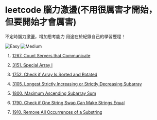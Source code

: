 # leetcode 腦力激盪(不用很厲害才開始，但要開始才會厲害)
不定時腦力激盪，增加思考能力
用途在於紀錄自己的學習歷程！

![Easy](https://img.shields.io/github/issues/alexlocode/leetcode-practice/Easy)
![Medium](https://img.shields.io/github/issues/alexlocode/leetcode-practice/Medium)

1. [1267. Count Servers that Communicate](https://github.com/alexlocode/leetcode-practice/issues/1)

2. [3151. Special Array I](https://github.com/alexlocode/leetcode-practice/issues/2)

3. [1752. Check if Array Is Sorted and Rotated](https://github.com/alexlocode/leetcode-practice/issues/3)

4. [3105. Longest Strictly Increasing or Strictly Decreasing Subarray](https://github.com/alexlocode/leetcode-practice/issues/4)

5. [1800. Maximum Ascending Subarray Sum](https://github.com/alexlocode/leetcode-practice/issues/5)

6. [1790. Check if One String Swap Can Make Strings Equal](https://github.com/alexlocode/leetcode-practice/issues/6)

7. [1910. Remove All Occurrences of a Substring](https://github.com/alexlocode/leetcode-practice/issues/7)
